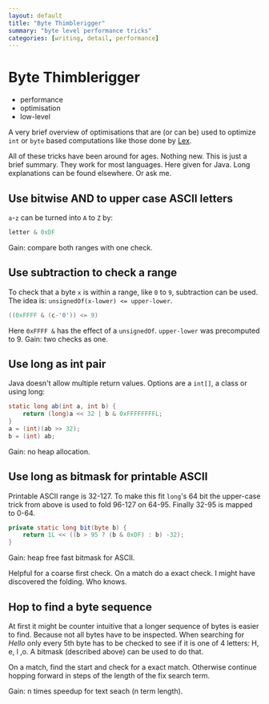 ```yaml
---
layout: default
title: "Byte Thimblerigger"
summary: "byte level performance tricks"
categories: [writing, detail, performance]
---
```


# Byte Thimblerigger

* performance
* optimisation
* low-level

A very brief overview of optimisations that are (or can
be) used to optimize `int` or `byte` based computations 
like those done by [Lex](index.html).

All of these tricks have been around for ages.
Nothing new. This is just a brief summary.
They work for most languages. Here given for Java.
Long explanations can be found elsewhere. Or ask me.


## Use bitwise AND to upper case ASCII letters
`a`-`z` can be turned into `A` to `Z` by:

```java
letter & 0xDF
```
Gain: compare both ranges with one check.


## Use subtraction to check a range
To check that a byte `x` is within a range, like 
`0` to `9`, subtraction can be used. 
The idea is: `unsignedOf(x-lower) <= upper-lower`.

```java
((0xFFFF & (c-'0')) <= 9)
```
Here `0xFFFF &` has the effect of a `unsignedOf`.
`upper-lower` was precomputed to 9.
Gain: two checks as one.


## Use long as int pair
Java doesn't allow multiple return values. 
Options are a `int[]`, a class or using long:

```java
static long ab(int a, int b) {
	return (long)a << 32 | b & 0xFFFFFFFFL;
}
a = (int)(ab >> 32);
b = (int) ab;
```
Gain: no heap allocation.


## Use long as bitmask for printable ASCII
Printable ASCII range is 32-127.
To make this fit `long`'s 64 bit the upper-case trick 
from above is used to fold 96-127 on 64-95. 
Finally 32-95 is mapped to 0-64.

```java
private static long bit(byte b) {
	return 1L << ((b > 95 ? (b & 0xDF) : b) -32);
}
```
Gain: heap free fast bitmask for ASCII.

Helpful for a coarse first check. On a match do a exact check.
I might have discovered the folding. Who knows.


## Hop to find a byte sequence
At first it might be counter intuitive that a longer 
sequence of bytes is easier to find. 
Because not all bytes have to be inspected.
When searching for *Hello* only every 5th byte has to 
be checked to see if it is one of 4 letters: H, e, l ,o.
A bitmask (described above) can be used to do that.

On a match, find the start and check for a exact match.
Otherwise continue hopping forward in steps of the
length of the fix search term.

Gain: n times speedup for text seach (n term length).
